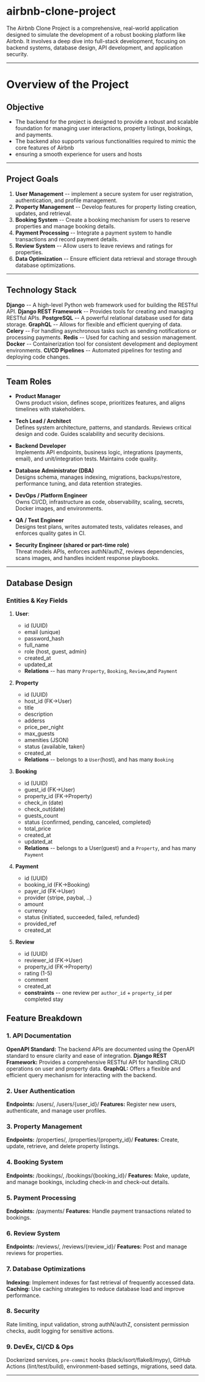 # airbnb-clone-project
The Airbnb Clone Project is a comprehensive, real-world application designed to simulate the development of a robust booking platform like Airbnb. It involves a deep dive into full-stack development, focusing on backend systems, database design, API development, and application security.

---
# Overview of the Project

## Objective
- The backend for the project is designed to provide a robust and scalable foundation for managing user interactions, property listings, bookings, and payments.
- The backend also supports various functionalities required to mimic the core features of Airbnb
- ensuring a smooth experience for users and hosts

---

## Project Goals
1. **User Management** -- implement a secure system for user registration, authentication, and profile management.
2. **Property Management** -- Develop features for property listing creation, updates, and retrieval.
3. **Booking System** -- Create a booking mechanism for users to reserve properties and manage booking details.
4. **Payment Processing** -- Integrate a payment system to handle transactions and record payment details.
5. **Review System** -- Allow users to leave reviews and ratings for properties.
6. **Data Optimization** -- Ensure efficient data retrieval and storage through database optimizations.

---

## Technology Stack
**Django** -- A high-level Python web framework used for building the RESTful API.
**Django REST Framework** -- Provides tools for creating and managing RESTful APIs.
**PostgreSQL** -- A powerful relational database used for data storage.
**GraphQL** -- Allows for flexible and efficient querying of data.
**Celery** -- For handling asynchronous tasks such as sending notifications or processing payments.
**Redis** -- Used for caching and session management.
**Docker** -- Containerization tool for consistent development and deployment environments.
**CI/CD Pipelines** -- Automated pipelines for testing and deploying code changes.

---

## Team Roles
- **Product Manager**  
  Owns product vision, defines scope, prioritizes features, and aligns timelines with stakeholders.

- **Tech Lead / Architect**  
  Defines system architecture, patterns, and standards. Reviews critical design and code. Guides scalability and security decisions.

- **Backend Developer**  
  Implements API endpoints, business logic, integrations (payments, email), and unit/integration tests. Maintains code quality.

- **Database Administrator (DBA)**  
  Designs schema, manages indexing, migrations, backups/restore, performance tuning, and data retention strategies.

- **DevOps / Platform Engineer**  
  Owns CI/CD, infrastructure as code, observability, scaling, secrets, Docker images, and environments.

- **QA / Test Engineer**  
  Designs test plans, writes automated tests, validates releases, and enforces quality gates in CI.

- **Security Engineer (shared or part-time role)**  
  Threat models APIs, enforces authN/authZ, reviews dependencies, scans images, and handles incident response playbooks.

---

## Database Design
### Entities & Key Fields
1. **User**:
   - id (UUID)
   - email (unique)
   - password_hash
   - full_name
   - role {host, guest, admin}
   - created_at
   - updated_at
   - **Relations** -- has many `Property`, `Booking`, `Review`,and `Payment`

2. **Property**
   - id (UUID)
   - host_id (FK->User)
   - title
   - description
   - adderss
   - price_per_night
   - max_guests
   - amenities (JSON)
   - status {available, taken}
   - created_at
   - **Relations** -- belongs to a `User`(host), and has many `Booking`

3. **Booking**
   - id (UUID)
   - guest_id (FK->User)
   - property_id (FK->Property)
   - check_in (date)
   - check_out(date)
   - guests_count
   - status {confirmed, pending, canceled, completed}
   - total_price
   - created_at
   - updated_at
   - **Relations** -- belongs to a User(guest) and a `Property`, and has many `Payment`

4. **Payment**
   - id (UUID)
   - booking_id (FK->Booking)
   - payer_id (FK->User)
   - provider {stripe, paybal, ..}
   - amount
   - currency
   - status {initiated, succeeded, failed, refunded}
   - provided_ref
   - created_at

5. **Review**
   - id (UUID)
   - reviewer_id (FK->User)
   - property_id (FK->Property)
   - rating (1-5)
   - comment
   - created_at
   - **constraints** -- one review per `author_id` + `property_id` per completed stay

## Feature Breakdown
### 1. API Documentation
**OpenAPI Standard:** The backend APIs are documented using the OpenAPI standard to ensure clarity and ease of integration.
**Django REST Framework:** Provides a comprehensive RESTful API for handling CRUD operations on user and property data.
**GraphQL:** Offers a flexible and efficient query mechanism for interacting with the backend.
### 2. User Authentication
**Endpoints:** /users/, /users/{user_id}/
**Features:** Register new users, authenticate, and manage user profiles.
### 3. Property Management
**Endpoints:** /properties/, /properties/{property_id}/
**Features:** Create, update, retrieve, and delete property listings.
### 4. Booking System
**Endpoints:** /bookings/, /bookings/{booking_id}/
**Features:** Make, update, and manage bookings, including check-in and check-out details.
### 5. Payment Processing
**Endpoints:** /payments/
**Features:** Handle payment transactions related to bookings.
### 6. Review System
**Endpoints:** /reviews/, /reviews/{review_id}/
**Features:** Post and manage reviews for properties.
### 7. Database Optimizations
**Indexing:** Implement indexes for fast retrieval of frequently accessed data.
**Caching:** Use caching strategies to reduce database load and improve performance.
### 8. Security
Rate limiting, input validation, strong authN/authZ, consistent permission checks, audit logging for sensitive actions.
### 9. DevEx, CI/CD & Ops
Dockerized services, `pre-commit` hooks (black/isort/flake8/mypy), GitHub Actions (lint/test/build), environment-based settings, migrations, seed data.

---
